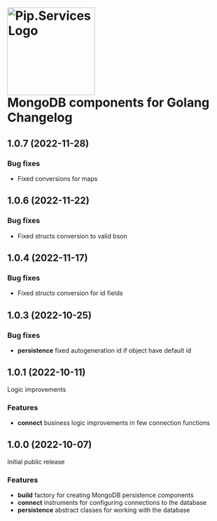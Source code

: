 # <img src="https://uploads-ssl.webflow.com/5ea5d3315186cf5ec60c3ee4/5edf1c94ce4c859f2b188094_logo.svg" alt="Pip.Services Logo" width="200"> <br/> MongoDB components for Golang Changelog

## <a name="1.0.7"></a> 1.0.7 (2022-11-28)
### Bug fixes
- Fixed conversions for maps

## <a name="1.0.6"></a> 1.0.6 (2022-11-22)
### Bug fixes
- Fixed structs conversion to valid bson

## <a name="1.0.4"></a> 1.0.4 (2022-11-17)

### Bug fixes
- Fixed structs conversion for id fields

## <a name="1.0.3"></a> 1.0.3 (2022-10-25)

### Bug fixes
* **persistence** fixed autogeneration id if object have default id

## <a name="1.0.1"></a> 1.0.1 (2022-10-11)

Logic improvements

### Features
* **connect** business logic improvements in few connection functions

## <a name="1.0.0"></a> 1.0.0 (2022-10-07)

Initial public release

### Features
* **build** factory for creating MongoDB persistence components
* **connect** instruments for configuring connections to the database
* **persistence** abstract classes for working with the database
